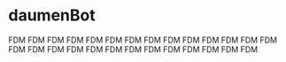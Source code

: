 # daumenBot
FDM FDM FDM 
FDM FDM FDM 
FDM FDM FDM 
FDM FDM FDM 
FDM FDM FDM 
FDM FDM FDM 
FDM FDM FDM 
FDM FDM FDM 
FDM FDM FDM 
